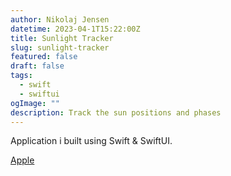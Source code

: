 ```yaml
---
author: Nikolaj Jensen
datetime: 2023-04-1T15:22:00Z
title: Sunlight Tracker
slug: sunlight-tracker
featured: false
draft: false
tags:
  - swift
  - swiftui
ogImage: ""
description: Track the sun positions and phases
---
```


Application i built using Swift & SwiftUI.

[Apple](https://apps.apple.com/us/app/sunlight-tracker/id6446822950)
